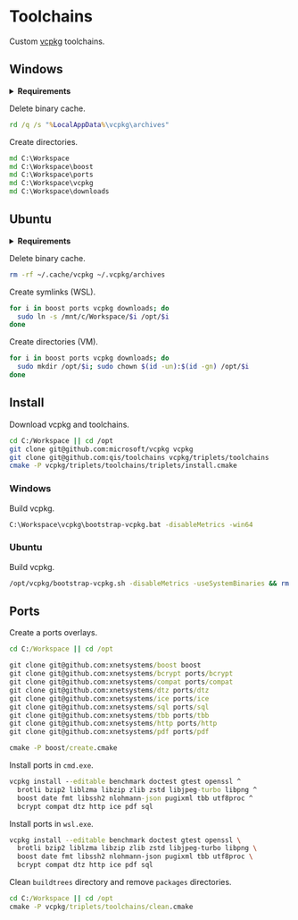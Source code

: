 # Toolchains
Custom [vcpkg](https://github.com/microsoft/vcpkg) toolchains.

## Windows

<details>
<summary><b>Requirements</b></summary>

Install [Git](https://git-scm.com/downloads).

```
Select Components
☐ Windows Explorer integration
☐ Associate .git* configuration files with the default text editor
☐ Associate .sh files to be run with Bash

Choosing the default editor used by Git
Use Visual Studio Code as Git's default editor

Adjusting the name of the initial branch in new repositories
◉ Override the default branch name for new repositories
Specify the name "git init" should use for the initial branch: master

Configuring the line ending conversions
◉ Checkout as-is, commit as-is

Configuring the terminal emulator to use Git Bash
◉ Use Windows' default console window

Choose the default behavior of `git pull`
◉ Rebase

Choose a credential helper
◉ None
```

Install [LLVM](https://github.com/llvm/llvm-project/releases/download/llvmorg-11.0.0/LLVM-11.0.0-win64.exe).

```
Install Options
◉ Add LLVM to the system PATN for all users
```

Install [NASM](https://www.nasm.us/pub/nasm/releasebuilds/2.15.05/win64/nasm-2.15.05-installer-x64.exe)

```
☐ RDOFF
☐ Manual
☐ VS8 integration
```

Install [Visual Studio Preview](https://visualstudio.microsoft.com/vs/preview/).

```
Workloads
☑ Desktop development with C++
☑ Linux development with C++
☑ Node.js development

Installation Details
+ Desktop development with C++
  ☐ Test Adapter for Boost.Test
  ☐ Test Adapter for Google Test
  ☐ Live Share
+ Node.js development
  ☐ Web Deploy
```

Install Visual Studio extensions.

- [Hide Suggestion And Outlining Margins][hi]
- [Trailing Whitespace Visualizer][ws]

[hi]: https://marketplace.visualstudio.com/items?itemName=MussiKara.HideSuggestionAndOutliningMargins
[ws]: https://marketplace.visualstudio.com/items?itemName=MadsKristensen.TrailingWhitespaceVisualizer

Add the following directories to the `Path` system environment variable.

```
C:\Program Files (x86)\Microsoft Visual Studio\2019\Preview\Common7\IDE\CommonExtensions\Microsoft\CMake\Ninja
C:\Program Files (x86)\Microsoft Visual Studio\2019\Preview\Common7\IDE\CommonExtensions\Microsoft\CMake\CMake\bin
C:\Program Files (x86)\Microsoft Visual Studio\2019\Preview\Msbuild\Microsoft\VisualStudio\NodeJs
C:\Program Files\NASM
```

Set system environment variables.

```cmd
set VCPKG_ROOT=C:\Workspace\vcpkg
set VCPKG_FEATURE_FLAGS=-binarycaching
set VCPKG_DEFAULT_TRIPLET=x64-windows-xnet
set VCPKG_DOWNLOADS=C:\Workspace\downloads
set VCPKG_OVERLAY_PORTS=C:\Workspace\boost\ports;C:\Workspace\ports
set VCPKG_KEEP_ENV_VARS=VSCMD_SKIP_SENDTELEMETRY
set VSCMD_SKIP_SENDTELEMETRY=1
```

</details>

Delete binary cache.

```cmd
rd /q /s "%LocalAppData%\vcpkg\archives"
```

Create directories.

```cmd
md C:\Workspace
md C:\Workspace\boost
md C:\Workspace\ports
md C:\Workspace\vcpkg
md C:\Workspace\downloads
```

## Ubuntu

<details>
<summary><b>Requirements</b></summary>

Install basic development packages.

```sh
sudo apt install -y binutils-dev gcc g++ gdb make nasm ninja-build manpages-dev pkg-config
```

Install [CMake](https://cmake.org/).

```sh
sudo rm -rf /opt/cmake; sudo mkdir -p /opt/cmake
wget https://github.com/Kitware/CMake/releases/download/v3.18.4/cmake-3.18.4-Linux-x86_64.tar.gz
sudo tar xf cmake-3.18.4-Linux-x86_64.tar.gz -C /opt/cmake --strip-components=1
rm -f cmake-3.18.4-Linux-x86_64.tar.gz

sudo tee /etc/profile.d/cmake.sh >/dev/null <<'EOF'
export PATH="/opt/cmake/bin:${PATH}"
EOF

sudo chmod 0755 /etc/profile.d/cmake.sh
. /etc/profile.d/cmake.sh
```

Install [Node](https://nodejs.org/).

```sh
sudo rm -rf /opt/node; sudo mkdir -p /opt/node
wget https://nodejs.org/dist/v12.16.3/node-v12.16.3-linux-x64.tar.xz
sudo tar xf node-v12.16.3-linux-x64.tar.xz -C /opt/node --strip-components=1
rm -f node-v12.16.3-linux-x64.tar.xz

sudo tee /etc/profile.d/node.sh >/dev/null <<'EOF'
export PATH="/opt/node/bin:${PATH}"
EOF

sudo chmod 0755 /etc/profile.d/node.sh
. /etc/profile.d/node.sh
```

Install [LLVM](https://llvm.org/).

```sh
sudo rm -rf /opt/llvm; sudo mkdir -p /opt/llvm
wget https://github.com/llvm/llvm-project/releases/download/llvmorg-11.0.0/clang+llvm-11.0.0-x86_64-linux-gnu-ubuntu-20.04.tar.xz
sudo tar xf clang+llvm-11.0.0-x86_64-linux-gnu-ubuntu-20.04.tar.xz -C /opt/llvm --strip-components=1
rm -f clang+llvm-11.0.0-x86_64-linux-gnu-ubuntu-20.04.tar.xz

sudo tee /etc/profile.d/llvm.sh >/dev/null <<'EOF'
export PATH="/opt/llvm/bin:${PATH}"
EOF

sudo chmod 0755 /etc/profile.d/llvm.sh
. /etc/profile.d/llvm.sh

sudo tee /etc/ld.so.conf.d/llvm.conf >/dev/null <<'EOF'
/opt/llvm/lib
EOF

sudo ldconfig
```

Set system LLVM C and C++ compiler.

```sh
for i in clang clang++; do sudo update-alternatives --remove-all $i; done
sudo update-alternatives --install /usr/bin/clang   clang   /opt/llvm/bin/clang   100
sudo update-alternatives --install /usr/bin/clang++ clang++ /opt/llvm/bin/clang++ 100
```

Set system C and C++ compiler.

```sh
for i in c++ cc; do sudo update-alternatives --remove-all $i; done
sudo update-alternatives --install /usr/bin/cc  cc  /usr/bin/clang   100
sudo update-alternatives --install /usr/bin/c++ c++ /usr/bin/clang++ 100
```

Set system `clang-format` tool.

```sh
sudo update-alternatives --install /usr/bin/clang-format clang-format /opt/llvm/bin/clang-format 100
```

Set system environment variables.

```sh
sudo tee /etc/profile.d/vcpkg.sh >/dev/null <<'EOF'
export PATH="/opt/vcpkg:${PATH}"
export VCPKG_ROOT="/opt/vcpkg"
export VCPKG_FEATURE_FLAGS="-binarycaching"
export VCPKG_DEFAULT_TRIPLET="x64-linux-xnet"
export VCPKG_DOWNLOADS="/opt/downloads"
export VCPKG_OVERLAY_PORTS="/opt/boost/ports:/opt/ports"
EOF

sudo chmod 0755 /etc/profile.d/vcpkg.sh
. /etc/profile.d/vcpkg.sh
```

</details>

Delete binary cache.

```sh
rm -rf ~/.cache/vcpkg ~/.vcpkg/archives
```

Create symlinks (WSL).

```sh
for i in boost ports vcpkg downloads; do
  sudo ln -s /mnt/c/Workspace/$i /opt/$i
done
```

Create directories (VM).

```sh
for i in boost ports vcpkg downloads; do
  sudo mkdir /opt/$i; sudo chown $(id -un):$(id -gn) /opt/$i
done
```

## Install
Download vcpkg and toolchains.

```sh
cd C:/Workspace || cd /opt
git clone git@github.com:microsoft/vcpkg vcpkg
git clone git@github.com:qis/toolchains vcpkg/triplets/toolchains
cmake -P vcpkg/triplets/toolchains/triplets/install.cmake
```

### Windows
Build vcpkg.

```cmd
C:\Workspace\vcpkg\bootstrap-vcpkg.bat -disableMetrics -win64
```

### Ubuntu
Build vcpkg.

```sh
/opt/vcpkg/bootstrap-vcpkg.sh -disableMetrics -useSystemBinaries && rm -rf /opt/vcpkg/toolsrc/build.rel
```

## Ports
Create a ports overlays.

```cmd
cd C:/Workspace || cd /opt

git clone git@github.com:xnetsystems/boost boost
git clone git@github.com:xnetsystems/bcrypt ports/bcrypt
git clone git@github.com:xnetsystems/compat ports/compat
git clone git@github.com:xnetsystems/dtz ports/dtz
git clone git@github.com:xnetsystems/ice ports/ice
git clone git@github.com:xnetsystems/sql ports/sql
git clone git@github.com:xnetsystems/tbb ports/tbb
git clone git@github.com:xnetsystems/http ports/http
git clone git@github.com:xnetsystems/pdf ports/pdf

cmake -P boost/create.cmake
```

Install ports in `cmd.exe`.

```cmd
vcpkg install --editable benchmark doctest gtest openssl ^
  brotli bzip2 liblzma libzip zlib zstd libjpeg-turbo libpng ^
  boost date fmt libssh2 nlohmann-json pugixml tbb utf8proc ^
  bcrypt compat dtz http ice pdf sql
```

Install ports in `wsl.exe`.

```sh
vcpkg install --editable benchmark doctest gtest openssl \
  brotli bzip2 liblzma libzip zlib zstd libjpeg-turbo libpng \
  boost date fmt libssh2 nlohmann-json pugixml tbb utf8proc \
  bcrypt compat dtz http ice pdf sql
```

Clean `buildtrees` directory and remove `packages` directories.

```cmd
cd C:/Workspace || cd /opt
cmake -P vcpkg/triplets/toolchains/clean.cmake
```

<!--
Find required system packages for CPack.

```sh
sudo apt install apt-file
sudo apt-file update

ldd <executable>
apt-file search <shared-library>
apt info <package> 2>/dev/null | grep Version
```
-->
